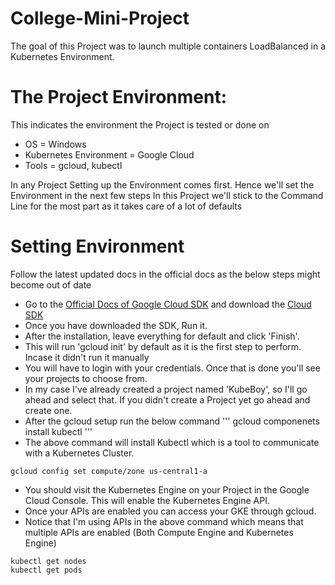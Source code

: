 # College-Mini-Project

The goal of this Project was to launch multiple containers LoadBalanced in a Kubernetes Environment.

# The Project Environment:
 This indicates the environment the Project is tested or done on
- OS = Windows
- Kubernetes Environment = Google Cloud
- Tools = gcloud, kubectl

In any Project Setting up the Environment comes first. Hence we'll set the Environment in the next few steps
In this Project we'll stick to the Command Line for the most part as it takes care of a lot of defaults

# Setting Environment
Follow the latest updated docs in the official docs as the below steps might become out of date
* Go to the [Official Docs of Google Cloud SDK](https://cloud.google.com/sdk/docs/quickstart-windows) and download the [Cloud SDK](https://dl.google.com/dl/cloudsdk/channels/rapid/GoogleCloudSDKInstaller.exe)
* Once you have downloaded the SDK, Run it.
* After the installation, leave everything for default and click 'Finish'.
* This will run 'gcloud init' by default as it is the first step to perform. Incase it didn't run it manually
* You will have to login with your credentials. Once that is done you'll see your projects to choose from.
* In my case I've already created a project named 'KubeBoy', so I'll go ahead and select that. If you didn't create a Project yet go ahead and create one.
* After the gcloud setup run the below command
'''
gcloud componenets install kubectl
'''
* The above command will install Kubectl which is a tool to communicate with a Kubernetes Cluster.

```
gcloud config set compute/zone us-central1-a
```
* You should visit the Kubernetes Engine on your Project in the Google Cloud Console. This will enable the Kubernetes Engine API.
* Once your APIs are enabled you can access your GKE through gcloud.
* Notice that I'm using APIs in the above command which means that multiple APIs are enabled (Both Compute Engine and Kubernetes Engine)


```
kubectl get nodes
kubectl get pods
```
